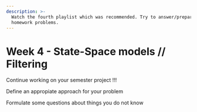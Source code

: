 ```yaml
---
description: >-
  Watch the fourth playlist which was recommended. Try to answer/prepare the
  homework problems.
---
```


# Week 4 - State-Space models // Filtering

Continue working on your semester project !!!

Define an appropiate approach for your problem

Formulate some questions about things you do not know
